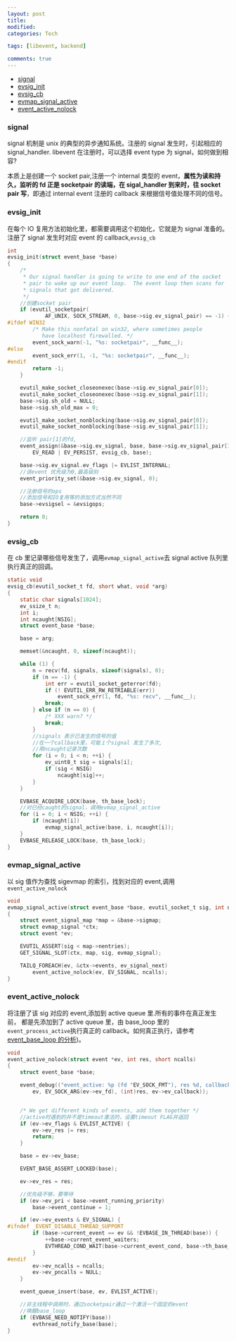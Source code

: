 ```yaml
---
layout: post
title:
modified:
categories: Tech

tags: [libevent, backend]

comments: true
---
```


<!-- TOC -->

- [signal](#signal)
- [evsig_init](#evsig_init)
- [evsig_cb](#evsig_cb)
- [evmap_signal_active](#evmap_signal_active)
- [event_active_nolock](#event_active_nolock)

<!-- /TOC -->

### signal

signal 机制是 unix 的典型的异步通知系统。注册的 signal 发生时，引起相应的 signal_handler.
libevent 在注册时，可以选择 event type 为 signal，如何做到相容?

本质上是创建一个 socket pair,注册一个 internal 类型的 event，**属性为读和持久，监听的 fd 正是 socketpair 的读端，在 sigal_handler 到来时，往 socket pair 写**，即通过 internal event 注册的 callback 来根据信号值处理不同的信号。

### evsig_init

在每个 IO 复用方法初始化里，都需要调用这个初始化，它就是为 signal 准备的。
注册了 signal 发生时对应 event 的 callback,`evsig_cb`

```c
int
evsig_init(struct event_base *base)
{
	/*
	 * Our signal handler is going to write to one end of the socket
	 * pair to wake up our event loop.  The event loop then scans for
	 * signals that got delivered.
	 */
	//创建socket pair
	if (evutil_socketpair(
		    AF_UNIX, SOCK_STREAM, 0, base->sig.ev_signal_pair) == -1) {
#ifdef WIN32
		/* Make this nonfatal on win32, where sometimes people
		   have localhost firewalled. */
		event_sock_warn(-1, "%s: socketpair", __func__);
#else
		event_sock_err(1, -1, "%s: socketpair", __func__);
#endif
		return -1;
	}

	evutil_make_socket_closeonexec(base->sig.ev_signal_pair[0]);
	evutil_make_socket_closeonexec(base->sig.ev_signal_pair[1]);
	base->sig.sh_old = NULL;
	base->sig.sh_old_max = 0;

	evutil_make_socket_nonblocking(base->sig.ev_signal_pair[0]);
	evutil_make_socket_nonblocking(base->sig.ev_signal_pair[1]);

	//监听 pair[1]的fd,
	event_assign(&base->sig.ev_signal, base, base->sig.ev_signal_pair[1],
		EV_READ | EV_PERSIST, evsig_cb, base);

	base->sig.ev_signal.ev_flags |= EVLIST_INTERNAL;
	//该event 优先级为0,最高级别
	event_priority_set(&base->sig.ev_signal, 0);

	//注册信号的ops
	//添加信号和IO复用等的添加方式当然不同
	base->evsigsel = &evsigops;

	return 0;
}

```

### evsig_cb

在 cb 里记录哪些信号发生了，调用`evmap_signal_active`去 signal active 队列里
执行真正的回调。

```c
static void
evsig_cb(evutil_socket_t fd, short what, void *arg)
{
	static char signals[1024];
	ev_ssize_t n;
	int i;
	int ncaught[NSIG];
	struct event_base *base;

	base = arg;

	memset(&ncaught, 0, sizeof(ncaught));

	while (1) {
		n = recv(fd, signals, sizeof(signals), 0);
		if (n == -1) {
			int err = evutil_socket_geterror(fd);
			if (! EVUTIL_ERR_RW_RETRIABLE(err))
				event_sock_err(1, fd, "%s: recv", __func__);
			break;
		} else if (n == 0) {
			/* XXX warn? */
			break;
		}
		//signals 表示已发生的信号的值
		//在一个callback里，可能１个signal 发生了多次,
		//用ncaught记录次数
		for (i = 0; i < n; ++i) {
			ev_uint8_t sig = signals[i];
			if (sig < NSIG)
				ncaught[sig]++;
		}
	}

	EVBASE_ACQUIRE_LOCK(base, th_base_lock);
	//对已经caught的signal，调用evmap_signal_active
	for (i = 0; i < NSIG; ++i) {
		if (ncaught[i])
			evmap_signal_active(base, i, ncaught[i]);
	}
	EVBASE_RELEASE_LOCK(base, th_base_lock);
}

```

### evmap_signal_active

以 sig 值作为查找 sigevmap 的索引，找到对应的 event,调用`event_active_nolock`

```c
void
evmap_signal_active(struct event_base *base, evutil_socket_t sig, int ncalls)
{
	struct event_signal_map *map = &base->sigmap;
	struct evmap_signal *ctx;
	struct event *ev;

	EVUTIL_ASSERT(sig < map->nentries);
	GET_SIGNAL_SLOT(ctx, map, sig, evmap_signal);

	TAILQ_FOREACH(ev, &ctx->events, ev_signal_next)
		event_active_nolock(ev, EV_SIGNAL, ncalls);
}
```

### event_active_nolock

将注册了该 sig 对应的 event,添加到 active queue 里.所有的事件在真正发生前，
都是先添加到了 active queue 里，由 base_loop 里的`event_process_active`执行真正的 callback。如何真正执行，请参考[event_base_loop 的分析]({{site.url}}/blog/libevent-timing-machanism))。

```c
void
event_active_nolock(struct event *ev, int res, short ncalls)
{
	struct event_base *base;

	event_debug(("event_active: %p (fd "EV_SOCK_FMT"), res %d, callback %p",
		ev, EV_SOCK_ARG(ev->ev_fd), (int)res, ev->ev_callback));


	/* We get different kinds of events, add them together */
	//active时遇到的并不是timeout激活的，设置timeout FLAG并返回
	if (ev->ev_flags & EVLIST_ACTIVE) {
		ev->ev_res |= res;
		return;
	}

	base = ev->ev_base;

	EVENT_BASE_ASSERT_LOCKED(base);

	ev->ev_res = res;

	//优先级不够，要等待
	if (ev->ev_pri < base->event_running_priority)
		base->event_continue = 1;

	if (ev->ev_events & EV_SIGNAL) {
#ifndef _EVENT_DISABLE_THREAD_SUPPORT
		if (base->current_event == ev && !EVBASE_IN_THREAD(base)) {
			++base->current_event_waiters;
			EVTHREAD_COND_WAIT(base->current_event_cond, base->th_base_lock);
		}
#endif
		ev->ev_ncalls = ncalls;
		ev->ev_pncalls = NULL;
	}

	event_queue_insert(base, ev, EVLIST_ACTIVE);

	//非主线程中调用时，通过socketpair通过一个激活一个固定的event
	//唤醒base_loop
	if (EVBASE_NEED_NOTIFY(base))
		evthread_notify_base(base);
}

```

